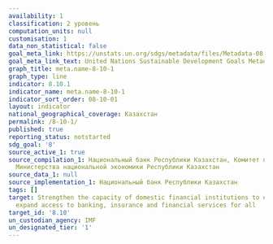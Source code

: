 ```yaml
---
availability: 1
classification: 2 уровень
computation_units: null
customisation: 1
data_non_statistical: false
goal_meta_link: https://unstats.un.org/sdgs/metadata/files/Metadata-08-10-01.pdf
goal_meta_link_text: United Nations Sustainable Development Goals Metadata (pdf 525kB)
graph_title: meta.name-8-10-1
graph_type: line
indicator: 8.10.1
indicator_name: meta.name-8-10-1
indicator_sort_order: 08-10-01
layout: indicator
national_geographical_coverage: Казахстан
permalink: /8-10-1/
published: true
reporting_status: notstarted
sdg_goal: '8'
source_active_1: true
source_compilation_1: Национальный банк Республики Казахстан, Комитет по статистике
  Министерства национальной экономики Республики Казахстан
source_data_1: null
source_implementation_1: Национальный банк Республики Казахстан
tags: []
target: Strengthen the capacity of domestic financial institutions to encourage and
  expand access to banking, insurance and financial services for all
target_id: '8.10'
un_custodian_agency: IMF
un_designated_tier: '1'
---
```

